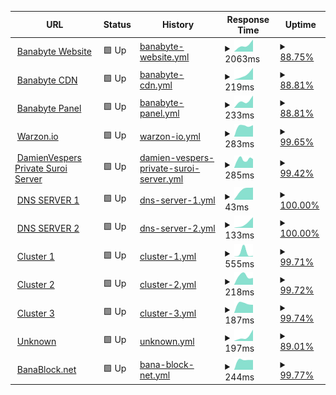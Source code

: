 <!--start: status pages-->
<!-- This summary is generated by Upptime (https://github.com/upptime/upptime) -->
<!-- Do not edit this manually, your changes will be overwritten -->
<!-- prettier-ignore -->
| URL | Status | History | Response Time | Uptime |
| --- | ------ | ------- | ------------- | ------ |
| <img alt="" src="https://icons.duckduckgo.com/ip3/banabyte.com.ico" height="13"> [Banabyte Website](https://Banabyte.com) | 🟩 Up | [banabyte-website.yml](https://github.com/ZEROPOINTBRUH/WebsiteAlarmClock/commits/HEAD/history/banabyte-website.yml) | <details><summary><img alt="Response time graph" src="./graphs/banabyte-website/response-time-week.png" height="20"> 2063ms</summary><br><a href="https://status2.banabyte.com/history/banabyte-website"><img alt="Response time 2063" src="https://img.shields.io/endpoint?url=https%3A%2F%2Fraw.githubusercontent.com%2FZEROPOINTBRUH%2FWebsiteAlarmClock%2FHEAD%2Fapi%2Fbanabyte-website%2Fresponse-time.json"></a><br><a href="https://status2.banabyte.com/history/banabyte-website"><img alt="24-hour response time 194" src="https://img.shields.io/endpoint?url=https%3A%2F%2Fraw.githubusercontent.com%2FZEROPOINTBRUH%2FWebsiteAlarmClock%2FHEAD%2Fapi%2Fbanabyte-website%2Fresponse-time-day.json"></a><br><a href="https://status2.banabyte.com/history/banabyte-website"><img alt="7-day response time 2063" src="https://img.shields.io/endpoint?url=https%3A%2F%2Fraw.githubusercontent.com%2FZEROPOINTBRUH%2FWebsiteAlarmClock%2FHEAD%2Fapi%2Fbanabyte-website%2Fresponse-time-week.json"></a><br><a href="https://status2.banabyte.com/history/banabyte-website"><img alt="30-day response time 2063" src="https://img.shields.io/endpoint?url=https%3A%2F%2Fraw.githubusercontent.com%2FZEROPOINTBRUH%2FWebsiteAlarmClock%2FHEAD%2Fapi%2Fbanabyte-website%2Fresponse-time-month.json"></a><br><a href="https://status2.banabyte.com/history/banabyte-website"><img alt="1-year response time 2063" src="https://img.shields.io/endpoint?url=https%3A%2F%2Fraw.githubusercontent.com%2FZEROPOINTBRUH%2FWebsiteAlarmClock%2FHEAD%2Fapi%2Fbanabyte-website%2Fresponse-time-year.json"></a></details> | <details><summary><a href="https://status2.banabyte.com/history/banabyte-website">88.75%</a></summary><a href="https://status2.banabyte.com/history/banabyte-website"><img alt="All-time uptime 88.75%" src="https://img.shields.io/endpoint?url=https%3A%2F%2Fraw.githubusercontent.com%2FZEROPOINTBRUH%2FWebsiteAlarmClock%2FHEAD%2Fapi%2Fbanabyte-website%2Fuptime.json"></a><br><a href="https://status2.banabyte.com/history/banabyte-website"><img alt="24-hour uptime 100.00%" src="https://img.shields.io/endpoint?url=https%3A%2F%2Fraw.githubusercontent.com%2FZEROPOINTBRUH%2FWebsiteAlarmClock%2FHEAD%2Fapi%2Fbanabyte-website%2Fuptime-day.json"></a><br><a href="https://status2.banabyte.com/history/banabyte-website"><img alt="7-day uptime 88.75%" src="https://img.shields.io/endpoint?url=https%3A%2F%2Fraw.githubusercontent.com%2FZEROPOINTBRUH%2FWebsiteAlarmClock%2FHEAD%2Fapi%2Fbanabyte-website%2Fuptime-week.json"></a><br><a href="https://status2.banabyte.com/history/banabyte-website"><img alt="30-day uptime 88.75%" src="https://img.shields.io/endpoint?url=https%3A%2F%2Fraw.githubusercontent.com%2FZEROPOINTBRUH%2FWebsiteAlarmClock%2FHEAD%2Fapi%2Fbanabyte-website%2Fuptime-month.json"></a><br><a href="https://status2.banabyte.com/history/banabyte-website"><img alt="1-year uptime 88.75%" src="https://img.shields.io/endpoint?url=https%3A%2F%2Fraw.githubusercontent.com%2FZEROPOINTBRUH%2FWebsiteAlarmClock%2FHEAD%2Fapi%2Fbanabyte-website%2Fuptime-year.json"></a></details>
| <img alt="" src="https://icons.duckduckgo.com/ip3/cdn.banabyte.com.ico" height="13"> [Banabyte CDN](https://cdn.banabyte.com) | 🟩 Up | [banabyte-cdn.yml](https://github.com/ZEROPOINTBRUH/WebsiteAlarmClock/commits/HEAD/history/banabyte-cdn.yml) | <details><summary><img alt="Response time graph" src="./graphs/banabyte-cdn/response-time-week.png" height="20"> 219ms</summary><br><a href="https://status2.banabyte.com/history/banabyte-cdn"><img alt="Response time 219" src="https://img.shields.io/endpoint?url=https%3A%2F%2Fraw.githubusercontent.com%2FZEROPOINTBRUH%2FWebsiteAlarmClock%2FHEAD%2Fapi%2Fbanabyte-cdn%2Fresponse-time.json"></a><br><a href="https://status2.banabyte.com/history/banabyte-cdn"><img alt="24-hour response time 281" src="https://img.shields.io/endpoint?url=https%3A%2F%2Fraw.githubusercontent.com%2FZEROPOINTBRUH%2FWebsiteAlarmClock%2FHEAD%2Fapi%2Fbanabyte-cdn%2Fresponse-time-day.json"></a><br><a href="https://status2.banabyte.com/history/banabyte-cdn"><img alt="7-day response time 219" src="https://img.shields.io/endpoint?url=https%3A%2F%2Fraw.githubusercontent.com%2FZEROPOINTBRUH%2FWebsiteAlarmClock%2FHEAD%2Fapi%2Fbanabyte-cdn%2Fresponse-time-week.json"></a><br><a href="https://status2.banabyte.com/history/banabyte-cdn"><img alt="30-day response time 219" src="https://img.shields.io/endpoint?url=https%3A%2F%2Fraw.githubusercontent.com%2FZEROPOINTBRUH%2FWebsiteAlarmClock%2FHEAD%2Fapi%2Fbanabyte-cdn%2Fresponse-time-month.json"></a><br><a href="https://status2.banabyte.com/history/banabyte-cdn"><img alt="1-year response time 219" src="https://img.shields.io/endpoint?url=https%3A%2F%2Fraw.githubusercontent.com%2FZEROPOINTBRUH%2FWebsiteAlarmClock%2FHEAD%2Fapi%2Fbanabyte-cdn%2Fresponse-time-year.json"></a></details> | <details><summary><a href="https://status2.banabyte.com/history/banabyte-cdn">88.81%</a></summary><a href="https://status2.banabyte.com/history/banabyte-cdn"><img alt="All-time uptime 88.81%" src="https://img.shields.io/endpoint?url=https%3A%2F%2Fraw.githubusercontent.com%2FZEROPOINTBRUH%2FWebsiteAlarmClock%2FHEAD%2Fapi%2Fbanabyte-cdn%2Fuptime.json"></a><br><a href="https://status2.banabyte.com/history/banabyte-cdn"><img alt="24-hour uptime 100.00%" src="https://img.shields.io/endpoint?url=https%3A%2F%2Fraw.githubusercontent.com%2FZEROPOINTBRUH%2FWebsiteAlarmClock%2FHEAD%2Fapi%2Fbanabyte-cdn%2Fuptime-day.json"></a><br><a href="https://status2.banabyte.com/history/banabyte-cdn"><img alt="7-day uptime 88.81%" src="https://img.shields.io/endpoint?url=https%3A%2F%2Fraw.githubusercontent.com%2FZEROPOINTBRUH%2FWebsiteAlarmClock%2FHEAD%2Fapi%2Fbanabyte-cdn%2Fuptime-week.json"></a><br><a href="https://status2.banabyte.com/history/banabyte-cdn"><img alt="30-day uptime 88.81%" src="https://img.shields.io/endpoint?url=https%3A%2F%2Fraw.githubusercontent.com%2FZEROPOINTBRUH%2FWebsiteAlarmClock%2FHEAD%2Fapi%2Fbanabyte-cdn%2Fuptime-month.json"></a><br><a href="https://status2.banabyte.com/history/banabyte-cdn"><img alt="1-year uptime 88.81%" src="https://img.shields.io/endpoint?url=https%3A%2F%2Fraw.githubusercontent.com%2FZEROPOINTBRUH%2FWebsiteAlarmClock%2FHEAD%2Fapi%2Fbanabyte-cdn%2Fuptime-year.json"></a></details>
| <img alt="" src="https://icons.duckduckgo.com/ip3/panel.banabyte.com.ico" height="13"> [Banabyte Panel](https://panel.banabyte.com) | 🟩 Up | [banabyte-panel.yml](https://github.com/ZEROPOINTBRUH/WebsiteAlarmClock/commits/HEAD/history/banabyte-panel.yml) | <details><summary><img alt="Response time graph" src="./graphs/banabyte-panel/response-time-week.png" height="20"> 233ms</summary><br><a href="https://status2.banabyte.com/history/banabyte-panel"><img alt="Response time 233" src="https://img.shields.io/endpoint?url=https%3A%2F%2Fraw.githubusercontent.com%2FZEROPOINTBRUH%2FWebsiteAlarmClock%2FHEAD%2Fapi%2Fbanabyte-panel%2Fresponse-time.json"></a><br><a href="https://status2.banabyte.com/history/banabyte-panel"><img alt="24-hour response time 256" src="https://img.shields.io/endpoint?url=https%3A%2F%2Fraw.githubusercontent.com%2FZEROPOINTBRUH%2FWebsiteAlarmClock%2FHEAD%2Fapi%2Fbanabyte-panel%2Fresponse-time-day.json"></a><br><a href="https://status2.banabyte.com/history/banabyte-panel"><img alt="7-day response time 233" src="https://img.shields.io/endpoint?url=https%3A%2F%2Fraw.githubusercontent.com%2FZEROPOINTBRUH%2FWebsiteAlarmClock%2FHEAD%2Fapi%2Fbanabyte-panel%2Fresponse-time-week.json"></a><br><a href="https://status2.banabyte.com/history/banabyte-panel"><img alt="30-day response time 233" src="https://img.shields.io/endpoint?url=https%3A%2F%2Fraw.githubusercontent.com%2FZEROPOINTBRUH%2FWebsiteAlarmClock%2FHEAD%2Fapi%2Fbanabyte-panel%2Fresponse-time-month.json"></a><br><a href="https://status2.banabyte.com/history/banabyte-panel"><img alt="1-year response time 233" src="https://img.shields.io/endpoint?url=https%3A%2F%2Fraw.githubusercontent.com%2FZEROPOINTBRUH%2FWebsiteAlarmClock%2FHEAD%2Fapi%2Fbanabyte-panel%2Fresponse-time-year.json"></a></details> | <details><summary><a href="https://status2.banabyte.com/history/banabyte-panel">88.81%</a></summary><a href="https://status2.banabyte.com/history/banabyte-panel"><img alt="All-time uptime 88.81%" src="https://img.shields.io/endpoint?url=https%3A%2F%2Fraw.githubusercontent.com%2FZEROPOINTBRUH%2FWebsiteAlarmClock%2FHEAD%2Fapi%2Fbanabyte-panel%2Fuptime.json"></a><br><a href="https://status2.banabyte.com/history/banabyte-panel"><img alt="24-hour uptime 100.00%" src="https://img.shields.io/endpoint?url=https%3A%2F%2Fraw.githubusercontent.com%2FZEROPOINTBRUH%2FWebsiteAlarmClock%2FHEAD%2Fapi%2Fbanabyte-panel%2Fuptime-day.json"></a><br><a href="https://status2.banabyte.com/history/banabyte-panel"><img alt="7-day uptime 88.81%" src="https://img.shields.io/endpoint?url=https%3A%2F%2Fraw.githubusercontent.com%2FZEROPOINTBRUH%2FWebsiteAlarmClock%2FHEAD%2Fapi%2Fbanabyte-panel%2Fuptime-week.json"></a><br><a href="https://status2.banabyte.com/history/banabyte-panel"><img alt="30-day uptime 88.81%" src="https://img.shields.io/endpoint?url=https%3A%2F%2Fraw.githubusercontent.com%2FZEROPOINTBRUH%2FWebsiteAlarmClock%2FHEAD%2Fapi%2Fbanabyte-panel%2Fuptime-month.json"></a><br><a href="https://status2.banabyte.com/history/banabyte-panel"><img alt="1-year uptime 88.81%" src="https://img.shields.io/endpoint?url=https%3A%2F%2Fraw.githubusercontent.com%2FZEROPOINTBRUH%2FWebsiteAlarmClock%2FHEAD%2Fapi%2Fbanabyte-panel%2Fuptime-year.json"></a></details>
| <img alt="" src="https://icons.duckduckgo.com/ip3/warzon.io.ico" height="13"> [Warzon.io](https://warzon.io) | 🟩 Up | [warzon-io.yml](https://github.com/ZEROPOINTBRUH/WebsiteAlarmClock/commits/HEAD/history/warzon-io.yml) | <details><summary><img alt="Response time graph" src="./graphs/warzon-io/response-time-week.png" height="20"> 283ms</summary><br><a href="https://status2.banabyte.com/history/warzon-io"><img alt="Response time 283" src="https://img.shields.io/endpoint?url=https%3A%2F%2Fraw.githubusercontent.com%2FZEROPOINTBRUH%2FWebsiteAlarmClock%2FHEAD%2Fapi%2Fwarzon-io%2Fresponse-time.json"></a><br><a href="https://status2.banabyte.com/history/warzon-io"><img alt="24-hour response time 321" src="https://img.shields.io/endpoint?url=https%3A%2F%2Fraw.githubusercontent.com%2FZEROPOINTBRUH%2FWebsiteAlarmClock%2FHEAD%2Fapi%2Fwarzon-io%2Fresponse-time-day.json"></a><br><a href="https://status2.banabyte.com/history/warzon-io"><img alt="7-day response time 283" src="https://img.shields.io/endpoint?url=https%3A%2F%2Fraw.githubusercontent.com%2FZEROPOINTBRUH%2FWebsiteAlarmClock%2FHEAD%2Fapi%2Fwarzon-io%2Fresponse-time-week.json"></a><br><a href="https://status2.banabyte.com/history/warzon-io"><img alt="30-day response time 283" src="https://img.shields.io/endpoint?url=https%3A%2F%2Fraw.githubusercontent.com%2FZEROPOINTBRUH%2FWebsiteAlarmClock%2FHEAD%2Fapi%2Fwarzon-io%2Fresponse-time-month.json"></a><br><a href="https://status2.banabyte.com/history/warzon-io"><img alt="1-year response time 283" src="https://img.shields.io/endpoint?url=https%3A%2F%2Fraw.githubusercontent.com%2FZEROPOINTBRUH%2FWebsiteAlarmClock%2FHEAD%2Fapi%2Fwarzon-io%2Fresponse-time-year.json"></a></details> | <details><summary><a href="https://status2.banabyte.com/history/warzon-io">99.65%</a></summary><a href="https://status2.banabyte.com/history/warzon-io"><img alt="All-time uptime 99.65%" src="https://img.shields.io/endpoint?url=https%3A%2F%2Fraw.githubusercontent.com%2FZEROPOINTBRUH%2FWebsiteAlarmClock%2FHEAD%2Fapi%2Fwarzon-io%2Fuptime.json"></a><br><a href="https://status2.banabyte.com/history/warzon-io"><img alt="24-hour uptime 100.00%" src="https://img.shields.io/endpoint?url=https%3A%2F%2Fraw.githubusercontent.com%2FZEROPOINTBRUH%2FWebsiteAlarmClock%2FHEAD%2Fapi%2Fwarzon-io%2Fuptime-day.json"></a><br><a href="https://status2.banabyte.com/history/warzon-io"><img alt="7-day uptime 99.65%" src="https://img.shields.io/endpoint?url=https%3A%2F%2Fraw.githubusercontent.com%2FZEROPOINTBRUH%2FWebsiteAlarmClock%2FHEAD%2Fapi%2Fwarzon-io%2Fuptime-week.json"></a><br><a href="https://status2.banabyte.com/history/warzon-io"><img alt="30-day uptime 99.65%" src="https://img.shields.io/endpoint?url=https%3A%2F%2Fraw.githubusercontent.com%2FZEROPOINTBRUH%2FWebsiteAlarmClock%2FHEAD%2Fapi%2Fwarzon-io%2Fuptime-month.json"></a><br><a href="https://status2.banabyte.com/history/warzon-io"><img alt="1-year uptime 99.65%" src="https://img.shields.io/endpoint?url=https%3A%2F%2Fraw.githubusercontent.com%2FZEROPOINTBRUH%2FWebsiteAlarmClock%2FHEAD%2Fapi%2Fwarzon-io%2Fuptime-year.json"></a></details>
| <img alt="" src="https://icons.duckduckgo.com/ip3/dv.suroi.io.ico" height="13"> [DamienVespers Private Suroi Server](https://dv.suroi.io) | 🟩 Up | [damien-vespers-private-suroi-server.yml](https://github.com/ZEROPOINTBRUH/WebsiteAlarmClock/commits/HEAD/history/damien-vespers-private-suroi-server.yml) | <details><summary><img alt="Response time graph" src="./graphs/damien-vespers-private-suroi-server/response-time-week.png" height="20"> 285ms</summary><br><a href="https://status2.banabyte.com/history/damien-vespers-private-suroi-server"><img alt="Response time 285" src="https://img.shields.io/endpoint?url=https%3A%2F%2Fraw.githubusercontent.com%2FZEROPOINTBRUH%2FWebsiteAlarmClock%2FHEAD%2Fapi%2Fdamien-vespers-private-suroi-server%2Fresponse-time.json"></a><br><a href="https://status2.banabyte.com/history/damien-vespers-private-suroi-server"><img alt="24-hour response time 232" src="https://img.shields.io/endpoint?url=https%3A%2F%2Fraw.githubusercontent.com%2FZEROPOINTBRUH%2FWebsiteAlarmClock%2FHEAD%2Fapi%2Fdamien-vespers-private-suroi-server%2Fresponse-time-day.json"></a><br><a href="https://status2.banabyte.com/history/damien-vespers-private-suroi-server"><img alt="7-day response time 285" src="https://img.shields.io/endpoint?url=https%3A%2F%2Fraw.githubusercontent.com%2FZEROPOINTBRUH%2FWebsiteAlarmClock%2FHEAD%2Fapi%2Fdamien-vespers-private-suroi-server%2Fresponse-time-week.json"></a><br><a href="https://status2.banabyte.com/history/damien-vespers-private-suroi-server"><img alt="30-day response time 285" src="https://img.shields.io/endpoint?url=https%3A%2F%2Fraw.githubusercontent.com%2FZEROPOINTBRUH%2FWebsiteAlarmClock%2FHEAD%2Fapi%2Fdamien-vespers-private-suroi-server%2Fresponse-time-month.json"></a><br><a href="https://status2.banabyte.com/history/damien-vespers-private-suroi-server"><img alt="1-year response time 285" src="https://img.shields.io/endpoint?url=https%3A%2F%2Fraw.githubusercontent.com%2FZEROPOINTBRUH%2FWebsiteAlarmClock%2FHEAD%2Fapi%2Fdamien-vespers-private-suroi-server%2Fresponse-time-year.json"></a></details> | <details><summary><a href="https://status2.banabyte.com/history/damien-vespers-private-suroi-server">99.42%</a></summary><a href="https://status2.banabyte.com/history/damien-vespers-private-suroi-server"><img alt="All-time uptime 99.42%" src="https://img.shields.io/endpoint?url=https%3A%2F%2Fraw.githubusercontent.com%2FZEROPOINTBRUH%2FWebsiteAlarmClock%2FHEAD%2Fapi%2Fdamien-vespers-private-suroi-server%2Fuptime.json"></a><br><a href="https://status2.banabyte.com/history/damien-vespers-private-suroi-server"><img alt="24-hour uptime 100.00%" src="https://img.shields.io/endpoint?url=https%3A%2F%2Fraw.githubusercontent.com%2FZEROPOINTBRUH%2FWebsiteAlarmClock%2FHEAD%2Fapi%2Fdamien-vespers-private-suroi-server%2Fuptime-day.json"></a><br><a href="https://status2.banabyte.com/history/damien-vespers-private-suroi-server"><img alt="7-day uptime 99.42%" src="https://img.shields.io/endpoint?url=https%3A%2F%2Fraw.githubusercontent.com%2FZEROPOINTBRUH%2FWebsiteAlarmClock%2FHEAD%2Fapi%2Fdamien-vespers-private-suroi-server%2Fuptime-week.json"></a><br><a href="https://status2.banabyte.com/history/damien-vespers-private-suroi-server"><img alt="30-day uptime 99.42%" src="https://img.shields.io/endpoint?url=https%3A%2F%2Fraw.githubusercontent.com%2FZEROPOINTBRUH%2FWebsiteAlarmClock%2FHEAD%2Fapi%2Fdamien-vespers-private-suroi-server%2Fuptime-month.json"></a><br><a href="https://status2.banabyte.com/history/damien-vespers-private-suroi-server"><img alt="1-year uptime 99.42%" src="https://img.shields.io/endpoint?url=https%3A%2F%2Fraw.githubusercontent.com%2FZEROPOINTBRUH%2FWebsiteAlarmClock%2FHEAD%2Fapi%2Fdamien-vespers-private-suroi-server%2Fuptime-year.json"></a></details>
| <img alt="" src="https://icons.duckduckgo.com/ip3/1.1.1.1.ico" height="13"> [DNS SERVER 1](https://1.1.1.1) | 🟩 Up | [dns-server-1.yml](https://github.com/ZEROPOINTBRUH/WebsiteAlarmClock/commits/HEAD/history/dns-server-1.yml) | <details><summary><img alt="Response time graph" src="./graphs/dns-server-1/response-time-week.png" height="20"> 43ms</summary><br><a href="https://status2.banabyte.com/history/dns-server-1"><img alt="Response time 43" src="https://img.shields.io/endpoint?url=https%3A%2F%2Fraw.githubusercontent.com%2FZEROPOINTBRUH%2FWebsiteAlarmClock%2FHEAD%2Fapi%2Fdns-server-1%2Fresponse-time.json"></a><br><a href="https://status2.banabyte.com/history/dns-server-1"><img alt="24-hour response time 27" src="https://img.shields.io/endpoint?url=https%3A%2F%2Fraw.githubusercontent.com%2FZEROPOINTBRUH%2FWebsiteAlarmClock%2FHEAD%2Fapi%2Fdns-server-1%2Fresponse-time-day.json"></a><br><a href="https://status2.banabyte.com/history/dns-server-1"><img alt="7-day response time 43" src="https://img.shields.io/endpoint?url=https%3A%2F%2Fraw.githubusercontent.com%2FZEROPOINTBRUH%2FWebsiteAlarmClock%2FHEAD%2Fapi%2Fdns-server-1%2Fresponse-time-week.json"></a><br><a href="https://status2.banabyte.com/history/dns-server-1"><img alt="30-day response time 43" src="https://img.shields.io/endpoint?url=https%3A%2F%2Fraw.githubusercontent.com%2FZEROPOINTBRUH%2FWebsiteAlarmClock%2FHEAD%2Fapi%2Fdns-server-1%2Fresponse-time-month.json"></a><br><a href="https://status2.banabyte.com/history/dns-server-1"><img alt="1-year response time 43" src="https://img.shields.io/endpoint?url=https%3A%2F%2Fraw.githubusercontent.com%2FZEROPOINTBRUH%2FWebsiteAlarmClock%2FHEAD%2Fapi%2Fdns-server-1%2Fresponse-time-year.json"></a></details> | <details><summary><a href="https://status2.banabyte.com/history/dns-server-1">100.00%</a></summary><a href="https://status2.banabyte.com/history/dns-server-1"><img alt="All-time uptime 100.00%" src="https://img.shields.io/endpoint?url=https%3A%2F%2Fraw.githubusercontent.com%2FZEROPOINTBRUH%2FWebsiteAlarmClock%2FHEAD%2Fapi%2Fdns-server-1%2Fuptime.json"></a><br><a href="https://status2.banabyte.com/history/dns-server-1"><img alt="24-hour uptime 100.00%" src="https://img.shields.io/endpoint?url=https%3A%2F%2Fraw.githubusercontent.com%2FZEROPOINTBRUH%2FWebsiteAlarmClock%2FHEAD%2Fapi%2Fdns-server-1%2Fuptime-day.json"></a><br><a href="https://status2.banabyte.com/history/dns-server-1"><img alt="7-day uptime 100.00%" src="https://img.shields.io/endpoint?url=https%3A%2F%2Fraw.githubusercontent.com%2FZEROPOINTBRUH%2FWebsiteAlarmClock%2FHEAD%2Fapi%2Fdns-server-1%2Fuptime-week.json"></a><br><a href="https://status2.banabyte.com/history/dns-server-1"><img alt="30-day uptime 100.00%" src="https://img.shields.io/endpoint?url=https%3A%2F%2Fraw.githubusercontent.com%2FZEROPOINTBRUH%2FWebsiteAlarmClock%2FHEAD%2Fapi%2Fdns-server-1%2Fuptime-month.json"></a><br><a href="https://status2.banabyte.com/history/dns-server-1"><img alt="1-year uptime 100.00%" src="https://img.shields.io/endpoint?url=https%3A%2F%2Fraw.githubusercontent.com%2FZEROPOINTBRUH%2FWebsiteAlarmClock%2FHEAD%2Fapi%2Fdns-server-1%2Fuptime-year.json"></a></details>
| <img alt="" src="https://icons.duckduckgo.com/ip3/dns.google.ico" height="13"> [DNS SERVER 2](https://dns.google) | 🟩 Up | [dns-server-2.yml](https://github.com/ZEROPOINTBRUH/WebsiteAlarmClock/commits/HEAD/history/dns-server-2.yml) | <details><summary><img alt="Response time graph" src="./graphs/dns-server-2/response-time-week.png" height="20"> 133ms</summary><br><a href="https://status2.banabyte.com/history/dns-server-2"><img alt="Response time 133" src="https://img.shields.io/endpoint?url=https%3A%2F%2Fraw.githubusercontent.com%2FZEROPOINTBRUH%2FWebsiteAlarmClock%2FHEAD%2Fapi%2Fdns-server-2%2Fresponse-time.json"></a><br><a href="https://status2.banabyte.com/history/dns-server-2"><img alt="24-hour response time 43" src="https://img.shields.io/endpoint?url=https%3A%2F%2Fraw.githubusercontent.com%2FZEROPOINTBRUH%2FWebsiteAlarmClock%2FHEAD%2Fapi%2Fdns-server-2%2Fresponse-time-day.json"></a><br><a href="https://status2.banabyte.com/history/dns-server-2"><img alt="7-day response time 133" src="https://img.shields.io/endpoint?url=https%3A%2F%2Fraw.githubusercontent.com%2FZEROPOINTBRUH%2FWebsiteAlarmClock%2FHEAD%2Fapi%2Fdns-server-2%2Fresponse-time-week.json"></a><br><a href="https://status2.banabyte.com/history/dns-server-2"><img alt="30-day response time 133" src="https://img.shields.io/endpoint?url=https%3A%2F%2Fraw.githubusercontent.com%2FZEROPOINTBRUH%2FWebsiteAlarmClock%2FHEAD%2Fapi%2Fdns-server-2%2Fresponse-time-month.json"></a><br><a href="https://status2.banabyte.com/history/dns-server-2"><img alt="1-year response time 133" src="https://img.shields.io/endpoint?url=https%3A%2F%2Fraw.githubusercontent.com%2FZEROPOINTBRUH%2FWebsiteAlarmClock%2FHEAD%2Fapi%2Fdns-server-2%2Fresponse-time-year.json"></a></details> | <details><summary><a href="https://status2.banabyte.com/history/dns-server-2">100.00%</a></summary><a href="https://status2.banabyte.com/history/dns-server-2"><img alt="All-time uptime 100.00%" src="https://img.shields.io/endpoint?url=https%3A%2F%2Fraw.githubusercontent.com%2FZEROPOINTBRUH%2FWebsiteAlarmClock%2FHEAD%2Fapi%2Fdns-server-2%2Fuptime.json"></a><br><a href="https://status2.banabyte.com/history/dns-server-2"><img alt="24-hour uptime 100.00%" src="https://img.shields.io/endpoint?url=https%3A%2F%2Fraw.githubusercontent.com%2FZEROPOINTBRUH%2FWebsiteAlarmClock%2FHEAD%2Fapi%2Fdns-server-2%2Fuptime-day.json"></a><br><a href="https://status2.banabyte.com/history/dns-server-2"><img alt="7-day uptime 100.00%" src="https://img.shields.io/endpoint?url=https%3A%2F%2Fraw.githubusercontent.com%2FZEROPOINTBRUH%2FWebsiteAlarmClock%2FHEAD%2Fapi%2Fdns-server-2%2Fuptime-week.json"></a><br><a href="https://status2.banabyte.com/history/dns-server-2"><img alt="30-day uptime 100.00%" src="https://img.shields.io/endpoint?url=https%3A%2F%2Fraw.githubusercontent.com%2FZEROPOINTBRUH%2FWebsiteAlarmClock%2FHEAD%2Fapi%2Fdns-server-2%2Fuptime-month.json"></a><br><a href="https://status2.banabyte.com/history/dns-server-2"><img alt="1-year uptime 100.00%" src="https://img.shields.io/endpoint?url=https%3A%2F%2Fraw.githubusercontent.com%2FZEROPOINTBRUH%2FWebsiteAlarmClock%2FHEAD%2Fapi%2Fdns-server-2%2Fuptime-year.json"></a></details>
| <img alt="" src="https://icons.duckduckgo.com/ip3/co-us01.banabyte.com.ico" height="13"> [Cluster 1](https://co-us01.banabyte.com:8080) | 🟩 Up | [cluster-1.yml](https://github.com/ZEROPOINTBRUH/WebsiteAlarmClock/commits/HEAD/history/cluster-1.yml) | <details><summary><img alt="Response time graph" src="./graphs/cluster-1/response-time-week.png" height="20"> 555ms</summary><br><a href="https://status2.banabyte.com/history/cluster-1"><img alt="Response time 555" src="https://img.shields.io/endpoint?url=https%3A%2F%2Fraw.githubusercontent.com%2FZEROPOINTBRUH%2FWebsiteAlarmClock%2FHEAD%2Fapi%2Fcluster-1%2Fresponse-time.json"></a><br><a href="https://status2.banabyte.com/history/cluster-1"><img alt="24-hour response time 253" src="https://img.shields.io/endpoint?url=https%3A%2F%2Fraw.githubusercontent.com%2FZEROPOINTBRUH%2FWebsiteAlarmClock%2FHEAD%2Fapi%2Fcluster-1%2Fresponse-time-day.json"></a><br><a href="https://status2.banabyte.com/history/cluster-1"><img alt="7-day response time 555" src="https://img.shields.io/endpoint?url=https%3A%2F%2Fraw.githubusercontent.com%2FZEROPOINTBRUH%2FWebsiteAlarmClock%2FHEAD%2Fapi%2Fcluster-1%2Fresponse-time-week.json"></a><br><a href="https://status2.banabyte.com/history/cluster-1"><img alt="30-day response time 555" src="https://img.shields.io/endpoint?url=https%3A%2F%2Fraw.githubusercontent.com%2FZEROPOINTBRUH%2FWebsiteAlarmClock%2FHEAD%2Fapi%2Fcluster-1%2Fresponse-time-month.json"></a><br><a href="https://status2.banabyte.com/history/cluster-1"><img alt="1-year response time 555" src="https://img.shields.io/endpoint?url=https%3A%2F%2Fraw.githubusercontent.com%2FZEROPOINTBRUH%2FWebsiteAlarmClock%2FHEAD%2Fapi%2Fcluster-1%2Fresponse-time-year.json"></a></details> | <details><summary><a href="https://status2.banabyte.com/history/cluster-1">99.71%</a></summary><a href="https://status2.banabyte.com/history/cluster-1"><img alt="All-time uptime 99.71%" src="https://img.shields.io/endpoint?url=https%3A%2F%2Fraw.githubusercontent.com%2FZEROPOINTBRUH%2FWebsiteAlarmClock%2FHEAD%2Fapi%2Fcluster-1%2Fuptime.json"></a><br><a href="https://status2.banabyte.com/history/cluster-1"><img alt="24-hour uptime 100.00%" src="https://img.shields.io/endpoint?url=https%3A%2F%2Fraw.githubusercontent.com%2FZEROPOINTBRUH%2FWebsiteAlarmClock%2FHEAD%2Fapi%2Fcluster-1%2Fuptime-day.json"></a><br><a href="https://status2.banabyte.com/history/cluster-1"><img alt="7-day uptime 99.71%" src="https://img.shields.io/endpoint?url=https%3A%2F%2Fraw.githubusercontent.com%2FZEROPOINTBRUH%2FWebsiteAlarmClock%2FHEAD%2Fapi%2Fcluster-1%2Fuptime-week.json"></a><br><a href="https://status2.banabyte.com/history/cluster-1"><img alt="30-day uptime 99.71%" src="https://img.shields.io/endpoint?url=https%3A%2F%2Fraw.githubusercontent.com%2FZEROPOINTBRUH%2FWebsiteAlarmClock%2FHEAD%2Fapi%2Fcluster-1%2Fuptime-month.json"></a><br><a href="https://status2.banabyte.com/history/cluster-1"><img alt="1-year uptime 99.71%" src="https://img.shields.io/endpoint?url=https%3A%2F%2Fraw.githubusercontent.com%2FZEROPOINTBRUH%2FWebsiteAlarmClock%2FHEAD%2Fapi%2Fcluster-1%2Fuptime-year.json"></a></details>
| <img alt="" src="https://icons.duckduckgo.com/ip3/co-us02.banabyte.com.ico" height="13"> [Cluster 2](https://co-us02.banabyte.com:8081) | 🟩 Up | [cluster-2.yml](https://github.com/ZEROPOINTBRUH/WebsiteAlarmClock/commits/HEAD/history/cluster-2.yml) | <details><summary><img alt="Response time graph" src="./graphs/cluster-2/response-time-week.png" height="20"> 218ms</summary><br><a href="https://status2.banabyte.com/history/cluster-2"><img alt="Response time 218" src="https://img.shields.io/endpoint?url=https%3A%2F%2Fraw.githubusercontent.com%2FZEROPOINTBRUH%2FWebsiteAlarmClock%2FHEAD%2Fapi%2Fcluster-2%2Fresponse-time.json"></a><br><a href="https://status2.banabyte.com/history/cluster-2"><img alt="24-hour response time 246" src="https://img.shields.io/endpoint?url=https%3A%2F%2Fraw.githubusercontent.com%2FZEROPOINTBRUH%2FWebsiteAlarmClock%2FHEAD%2Fapi%2Fcluster-2%2Fresponse-time-day.json"></a><br><a href="https://status2.banabyte.com/history/cluster-2"><img alt="7-day response time 218" src="https://img.shields.io/endpoint?url=https%3A%2F%2Fraw.githubusercontent.com%2FZEROPOINTBRUH%2FWebsiteAlarmClock%2FHEAD%2Fapi%2Fcluster-2%2Fresponse-time-week.json"></a><br><a href="https://status2.banabyte.com/history/cluster-2"><img alt="30-day response time 218" src="https://img.shields.io/endpoint?url=https%3A%2F%2Fraw.githubusercontent.com%2FZEROPOINTBRUH%2FWebsiteAlarmClock%2FHEAD%2Fapi%2Fcluster-2%2Fresponse-time-month.json"></a><br><a href="https://status2.banabyte.com/history/cluster-2"><img alt="1-year response time 218" src="https://img.shields.io/endpoint?url=https%3A%2F%2Fraw.githubusercontent.com%2FZEROPOINTBRUH%2FWebsiteAlarmClock%2FHEAD%2Fapi%2Fcluster-2%2Fresponse-time-year.json"></a></details> | <details><summary><a href="https://status2.banabyte.com/history/cluster-2">99.72%</a></summary><a href="https://status2.banabyte.com/history/cluster-2"><img alt="All-time uptime 99.72%" src="https://img.shields.io/endpoint?url=https%3A%2F%2Fraw.githubusercontent.com%2FZEROPOINTBRUH%2FWebsiteAlarmClock%2FHEAD%2Fapi%2Fcluster-2%2Fuptime.json"></a><br><a href="https://status2.banabyte.com/history/cluster-2"><img alt="24-hour uptime 100.00%" src="https://img.shields.io/endpoint?url=https%3A%2F%2Fraw.githubusercontent.com%2FZEROPOINTBRUH%2FWebsiteAlarmClock%2FHEAD%2Fapi%2Fcluster-2%2Fuptime-day.json"></a><br><a href="https://status2.banabyte.com/history/cluster-2"><img alt="7-day uptime 99.72%" src="https://img.shields.io/endpoint?url=https%3A%2F%2Fraw.githubusercontent.com%2FZEROPOINTBRUH%2FWebsiteAlarmClock%2FHEAD%2Fapi%2Fcluster-2%2Fuptime-week.json"></a><br><a href="https://status2.banabyte.com/history/cluster-2"><img alt="30-day uptime 99.72%" src="https://img.shields.io/endpoint?url=https%3A%2F%2Fraw.githubusercontent.com%2FZEROPOINTBRUH%2FWebsiteAlarmClock%2FHEAD%2Fapi%2Fcluster-2%2Fuptime-month.json"></a><br><a href="https://status2.banabyte.com/history/cluster-2"><img alt="1-year uptime 99.72%" src="https://img.shields.io/endpoint?url=https%3A%2F%2Fraw.githubusercontent.com%2FZEROPOINTBRUH%2FWebsiteAlarmClock%2FHEAD%2Fapi%2Fcluster-2%2Fuptime-year.json"></a></details>
| <img alt="" src="https://icons.duckduckgo.com/ip3/co-us03.banabyte.com.ico" height="13"> [Cluster 3](https://co-us03.banabyte.com:8082) | 🟩 Up | [cluster-3.yml](https://github.com/ZEROPOINTBRUH/WebsiteAlarmClock/commits/HEAD/history/cluster-3.yml) | <details><summary><img alt="Response time graph" src="./graphs/cluster-3/response-time-week.png" height="20"> 187ms</summary><br><a href="https://status2.banabyte.com/history/cluster-3"><img alt="Response time 187" src="https://img.shields.io/endpoint?url=https%3A%2F%2Fraw.githubusercontent.com%2FZEROPOINTBRUH%2FWebsiteAlarmClock%2FHEAD%2Fapi%2Fcluster-3%2Fresponse-time.json"></a><br><a href="https://status2.banabyte.com/history/cluster-3"><img alt="24-hour response time 202" src="https://img.shields.io/endpoint?url=https%3A%2F%2Fraw.githubusercontent.com%2FZEROPOINTBRUH%2FWebsiteAlarmClock%2FHEAD%2Fapi%2Fcluster-3%2Fresponse-time-day.json"></a><br><a href="https://status2.banabyte.com/history/cluster-3"><img alt="7-day response time 187" src="https://img.shields.io/endpoint?url=https%3A%2F%2Fraw.githubusercontent.com%2FZEROPOINTBRUH%2FWebsiteAlarmClock%2FHEAD%2Fapi%2Fcluster-3%2Fresponse-time-week.json"></a><br><a href="https://status2.banabyte.com/history/cluster-3"><img alt="30-day response time 187" src="https://img.shields.io/endpoint?url=https%3A%2F%2Fraw.githubusercontent.com%2FZEROPOINTBRUH%2FWebsiteAlarmClock%2FHEAD%2Fapi%2Fcluster-3%2Fresponse-time-month.json"></a><br><a href="https://status2.banabyte.com/history/cluster-3"><img alt="1-year response time 187" src="https://img.shields.io/endpoint?url=https%3A%2F%2Fraw.githubusercontent.com%2FZEROPOINTBRUH%2FWebsiteAlarmClock%2FHEAD%2Fapi%2Fcluster-3%2Fresponse-time-year.json"></a></details> | <details><summary><a href="https://status2.banabyte.com/history/cluster-3">99.74%</a></summary><a href="https://status2.banabyte.com/history/cluster-3"><img alt="All-time uptime 99.74%" src="https://img.shields.io/endpoint?url=https%3A%2F%2Fraw.githubusercontent.com%2FZEROPOINTBRUH%2FWebsiteAlarmClock%2FHEAD%2Fapi%2Fcluster-3%2Fuptime.json"></a><br><a href="https://status2.banabyte.com/history/cluster-3"><img alt="24-hour uptime 100.00%" src="https://img.shields.io/endpoint?url=https%3A%2F%2Fraw.githubusercontent.com%2FZEROPOINTBRUH%2FWebsiteAlarmClock%2FHEAD%2Fapi%2Fcluster-3%2Fuptime-day.json"></a><br><a href="https://status2.banabyte.com/history/cluster-3"><img alt="7-day uptime 99.74%" src="https://img.shields.io/endpoint?url=https%3A%2F%2Fraw.githubusercontent.com%2FZEROPOINTBRUH%2FWebsiteAlarmClock%2FHEAD%2Fapi%2Fcluster-3%2Fuptime-week.json"></a><br><a href="https://status2.banabyte.com/history/cluster-3"><img alt="30-day uptime 99.74%" src="https://img.shields.io/endpoint?url=https%3A%2F%2Fraw.githubusercontent.com%2FZEROPOINTBRUH%2FWebsiteAlarmClock%2FHEAD%2Fapi%2Fcluster-3%2Fuptime-month.json"></a><br><a href="https://status2.banabyte.com/history/cluster-3"><img alt="1-year uptime 99.74%" src="https://img.shields.io/endpoint?url=https%3A%2F%2Fraw.githubusercontent.com%2FZEROPOINTBRUH%2FWebsiteAlarmClock%2FHEAD%2Fapi%2Fcluster-3%2Fuptime-year.json"></a></details>
| <img alt="" src="https://icons.duckduckgo.com/ip3/admin.banabyte.com.ico" height="13"> [Unknown](https://admin.banabyte.com) | 🟩 Up | [unknown.yml](https://github.com/ZEROPOINTBRUH/WebsiteAlarmClock/commits/HEAD/history/unknown.yml) | <details><summary><img alt="Response time graph" src="./graphs/unknown/response-time-week.png" height="20"> 197ms</summary><br><a href="https://status2.banabyte.com/history/unknown"><img alt="Response time 197" src="https://img.shields.io/endpoint?url=https%3A%2F%2Fraw.githubusercontent.com%2FZEROPOINTBRUH%2FWebsiteAlarmClock%2FHEAD%2Fapi%2Funknown%2Fresponse-time.json"></a><br><a href="https://status2.banabyte.com/history/unknown"><img alt="24-hour response time 263" src="https://img.shields.io/endpoint?url=https%3A%2F%2Fraw.githubusercontent.com%2FZEROPOINTBRUH%2FWebsiteAlarmClock%2FHEAD%2Fapi%2Funknown%2Fresponse-time-day.json"></a><br><a href="https://status2.banabyte.com/history/unknown"><img alt="7-day response time 197" src="https://img.shields.io/endpoint?url=https%3A%2F%2Fraw.githubusercontent.com%2FZEROPOINTBRUH%2FWebsiteAlarmClock%2FHEAD%2Fapi%2Funknown%2Fresponse-time-week.json"></a><br><a href="https://status2.banabyte.com/history/unknown"><img alt="30-day response time 197" src="https://img.shields.io/endpoint?url=https%3A%2F%2Fraw.githubusercontent.com%2FZEROPOINTBRUH%2FWebsiteAlarmClock%2FHEAD%2Fapi%2Funknown%2Fresponse-time-month.json"></a><br><a href="https://status2.banabyte.com/history/unknown"><img alt="1-year response time 197" src="https://img.shields.io/endpoint?url=https%3A%2F%2Fraw.githubusercontent.com%2FZEROPOINTBRUH%2FWebsiteAlarmClock%2FHEAD%2Fapi%2Funknown%2Fresponse-time-year.json"></a></details> | <details><summary><a href="https://status2.banabyte.com/history/unknown">89.01%</a></summary><a href="https://status2.banabyte.com/history/unknown"><img alt="All-time uptime 89.01%" src="https://img.shields.io/endpoint?url=https%3A%2F%2Fraw.githubusercontent.com%2FZEROPOINTBRUH%2FWebsiteAlarmClock%2FHEAD%2Fapi%2Funknown%2Fuptime.json"></a><br><a href="https://status2.banabyte.com/history/unknown"><img alt="24-hour uptime 100.00%" src="https://img.shields.io/endpoint?url=https%3A%2F%2Fraw.githubusercontent.com%2FZEROPOINTBRUH%2FWebsiteAlarmClock%2FHEAD%2Fapi%2Funknown%2Fuptime-day.json"></a><br><a href="https://status2.banabyte.com/history/unknown"><img alt="7-day uptime 89.01%" src="https://img.shields.io/endpoint?url=https%3A%2F%2Fraw.githubusercontent.com%2FZEROPOINTBRUH%2FWebsiteAlarmClock%2FHEAD%2Fapi%2Funknown%2Fuptime-week.json"></a><br><a href="https://status2.banabyte.com/history/unknown"><img alt="30-day uptime 89.01%" src="https://img.shields.io/endpoint?url=https%3A%2F%2Fraw.githubusercontent.com%2FZEROPOINTBRUH%2FWebsiteAlarmClock%2FHEAD%2Fapi%2Funknown%2Fuptime-month.json"></a><br><a href="https://status2.banabyte.com/history/unknown"><img alt="1-year uptime 89.01%" src="https://img.shields.io/endpoint?url=https%3A%2F%2Fraw.githubusercontent.com%2FZEROPOINTBRUH%2FWebsiteAlarmClock%2FHEAD%2Fapi%2Funknown%2Fuptime-year.json"></a></details>
| <img alt="" src="https://icons.duckduckgo.com/ip3/banablock.net.ico" height="13"> [BanaBlock.net](https://banablock.net) | 🟩 Up | [bana-block-net.yml](https://github.com/ZEROPOINTBRUH/WebsiteAlarmClock/commits/HEAD/history/bana-block-net.yml) | <details><summary><img alt="Response time graph" src="./graphs/bana-block-net/response-time-week.png" height="20"> 244ms</summary><br><a href="https://status2.banabyte.com/history/bana-block-net"><img alt="Response time 244" src="https://img.shields.io/endpoint?url=https%3A%2F%2Fraw.githubusercontent.com%2FZEROPOINTBRUH%2FWebsiteAlarmClock%2FHEAD%2Fapi%2Fbana-block-net%2Fresponse-time.json"></a><br><a href="https://status2.banabyte.com/history/bana-block-net"><img alt="24-hour response time 252" src="https://img.shields.io/endpoint?url=https%3A%2F%2Fraw.githubusercontent.com%2FZEROPOINTBRUH%2FWebsiteAlarmClock%2FHEAD%2Fapi%2Fbana-block-net%2Fresponse-time-day.json"></a><br><a href="https://status2.banabyte.com/history/bana-block-net"><img alt="7-day response time 244" src="https://img.shields.io/endpoint?url=https%3A%2F%2Fraw.githubusercontent.com%2FZEROPOINTBRUH%2FWebsiteAlarmClock%2FHEAD%2Fapi%2Fbana-block-net%2Fresponse-time-week.json"></a><br><a href="https://status2.banabyte.com/history/bana-block-net"><img alt="30-day response time 244" src="https://img.shields.io/endpoint?url=https%3A%2F%2Fraw.githubusercontent.com%2FZEROPOINTBRUH%2FWebsiteAlarmClock%2FHEAD%2Fapi%2Fbana-block-net%2Fresponse-time-month.json"></a><br><a href="https://status2.banabyte.com/history/bana-block-net"><img alt="1-year response time 244" src="https://img.shields.io/endpoint?url=https%3A%2F%2Fraw.githubusercontent.com%2FZEROPOINTBRUH%2FWebsiteAlarmClock%2FHEAD%2Fapi%2Fbana-block-net%2Fresponse-time-year.json"></a></details> | <details><summary><a href="https://status2.banabyte.com/history/bana-block-net">99.77%</a></summary><a href="https://status2.banabyte.com/history/bana-block-net"><img alt="All-time uptime 99.77%" src="https://img.shields.io/endpoint?url=https%3A%2F%2Fraw.githubusercontent.com%2FZEROPOINTBRUH%2FWebsiteAlarmClock%2FHEAD%2Fapi%2Fbana-block-net%2Fuptime.json"></a><br><a href="https://status2.banabyte.com/history/bana-block-net"><img alt="24-hour uptime 100.00%" src="https://img.shields.io/endpoint?url=https%3A%2F%2Fraw.githubusercontent.com%2FZEROPOINTBRUH%2FWebsiteAlarmClock%2FHEAD%2Fapi%2Fbana-block-net%2Fuptime-day.json"></a><br><a href="https://status2.banabyte.com/history/bana-block-net"><img alt="7-day uptime 99.77%" src="https://img.shields.io/endpoint?url=https%3A%2F%2Fraw.githubusercontent.com%2FZEROPOINTBRUH%2FWebsiteAlarmClock%2FHEAD%2Fapi%2Fbana-block-net%2Fuptime-week.json"></a><br><a href="https://status2.banabyte.com/history/bana-block-net"><img alt="30-day uptime 99.77%" src="https://img.shields.io/endpoint?url=https%3A%2F%2Fraw.githubusercontent.com%2FZEROPOINTBRUH%2FWebsiteAlarmClock%2FHEAD%2Fapi%2Fbana-block-net%2Fuptime-month.json"></a><br><a href="https://status2.banabyte.com/history/bana-block-net"><img alt="1-year uptime 99.77%" src="https://img.shields.io/endpoint?url=https%3A%2F%2Fraw.githubusercontent.com%2FZEROPOINTBRUH%2FWebsiteAlarmClock%2FHEAD%2Fapi%2Fbana-block-net%2Fuptime-year.json"></a></details>

<!--end: status pages-->
